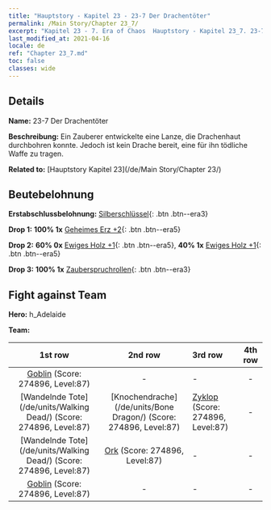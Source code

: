 ```yaml
---
title: "Hauptstory - Kapitel 23 - 23-7 Der Drachentöter"
permalink: /Main Story/Chapter 23_7/
excerpt: "Kapitel 23 - 7. Era of Chaos  Hauptstory - Kapitel 23_7. 23-7 Der Drachentöter"
last_modified_at: 2021-04-16
locale: de
ref: "Chapter 23_7.md"
toc: false
classes: wide
---
```


## Details

 **Name:** 23-7 Der Drachentöter

 **Beschreibung:** Ein Zauberer entwickelte eine Lanze, die Drachenhaut durchbohren konnte. Jedoch ist kein Drache bereit, eine für ihn tödliche Waffe zu tragen.

 **Related to:** [Hauptstory Kapitel 23](/de/Main Story/Chapter 23/)

## Beutebelohnung

 **Erstabschlussbelohnung:** [Silberschlüssel](/de/Items/con_693/){: .btn .btn--era3}

 **Drop 1:** **100% 1x** [Geheimes Erz +2](/de/Items/mat_75/){: .btn .btn--era5}

 **Drop 2:** **60% 0x** [Ewiges Holz +1](/de/Items/mat_69/){: .btn .btn--era5}, **40% 1x** [Ewiges Holz +1](/de/Items/mat_69/){: .btn .btn--era5}

 **Drop 3:** **100% 1x** [Zauberspruchrollen](/de/Items/con_694/){: .btn .btn--era3}


## Fight against Team
 **Hero:** h_Adelaide

 **Team:**


  | 1st row | 2nd row | 3rd row | 4th row |
  |:----:|:----:|:----|:----:|
  | [Goblin](/de/units/Goblin/) (Score: 274896, Level:87)  | - | - | - |
  | [Wandelnde Tote](/de/units/Walking Dead/) (Score: 274896, Level:87)  | [Knochendrache](/de/units/Bone Dragon/) (Score: 274896, Level:87)  | [Zyklop](/de/units/Cyclops/) (Score: 274896, Level:87)  | - |
  | [Wandelnde Tote](/de/units/Walking Dead/) (Score: 274896, Level:87)  | [Ork](/de/units/Orc/) (Score: 274896, Level:87)  | - | - |
  | [Goblin](/de/units/Goblin/) (Score: 274896, Level:87)  | - | - | - |


